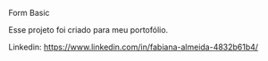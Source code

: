 Form Basic

Esse projeto foi criado para meu portofólio.

Linkedin: https://www.linkedin.com/in/fabiana-almeida-4832b61b4/
